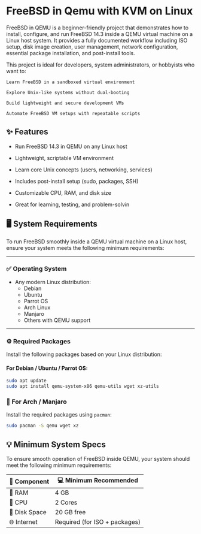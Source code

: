 # FreeBSD in  Qemu with KVM on Linux 

FreeBSD in QEMU is a beginner-friendly project that demonstrates how to install, configure, and run FreeBSD 14.3 inside a QEMU virtual machine on a Linux host system. It provides a fully documented workflow including ISO setup, disk image creation, user management, network configuration, essential package installation, and post-install tools.

This project is ideal for developers, system administrators, or hobbyists who want to:

    Learn FreeBSD in a sandboxed virtual environment

    Explore Unix-like systems without dual-booting

    Build lightweight and secure development VMs

    Automate FreeBSD VM setups with repeatable scripts

    
## ✨ Features

   - Run FreeBSD 14.3 in QEMU on any Linux host

   - Lightweight, scriptable VM environment

   - Learn core Unix concepts (users, networking, services)

   - Includes post-install setup (sudo, packages, SSH)

   - Customizable CPU, RAM, and disk size

   - Great for learning, testing, and problem-solvin
## 🖥️ System Requirements

To run FreeBSD smoothly inside a QEMU virtual machine on a Linux host, ensure your system meets the following minimum requirements:

---

### ✅ Operating System

- Any modern Linux distribution:
  - Debian
  - Ubuntu
  - Parrot OS
  - Arch Linux
  - Manjaro
  - Others with QEMU support

---

### ⚙️ Required Packages

Install the following packages based on your Linux distribution:

#### For **Debian / Ubuntu / Parrot OS**:

```bash
sudo apt update
sudo apt install qemu-system-x86 qemu-utils wget xz-utils
```
### 🐧 For Arch / Manjaro

Install the required packages using `pacman`:

```bash
sudo pacman -S qemu wget xz
```
## 💡 Minimum System Specs

To ensure smooth operation of FreeBSD inside QEMU, your system should meet the following minimum requirements:

| 🔧 Component   | 💻 Minimum Recommended     |
|---------------|----------------------------|
| 🧠 RAM        | 4 GB                        |
| 🧩 CPU        | 2 Cores                     |
| 💽 Disk Space | 20 GB free                  |
| 🌐 Internet   | Required (for ISO + packages) |

